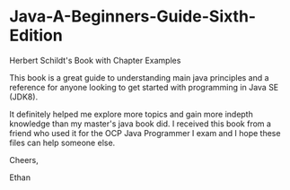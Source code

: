 # Java-A-Beginners-Guide-Sixth-Edition
Herbert Schildt's Book with Chapter Examples

This book is a great guide to understanding main java principles and a reference for anyone looking to get started with programming in Java SE (JDK8).

It definitely helped me explore more topics and gain more indepth knowledge than my master's java book did. I received this book from a friend who used it for the OCP Java Programmer I exam and I hope these files can help someone else.

Cheers,

Ethan
